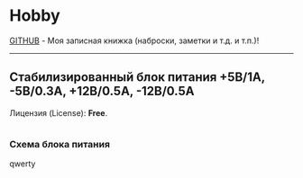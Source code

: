# Hobby
[GITHUB](https://github.com) - Моя записная книжка (наброски, заметки и т.д. и т.п.)!

<hr>

## Стабилизированный блок питания +5В/1А, -5В/0.3A, +12В/0.5А, -12В/0.5А

Лицензия (License): **Free**.

![]()

### Схема блока питания


qwerty
